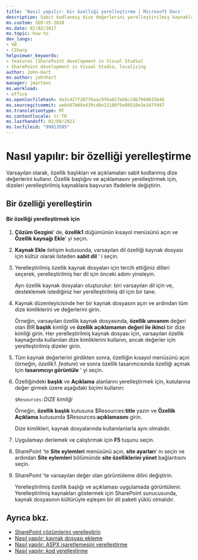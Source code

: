 ```yaml
---
title: 'Nasıl yapılır: bir özelliği yerelleştirme | Microsoft Docs'
description: Sabit kodlanmış dize değerlerini yerelleştirilmiş kaynaklara başvuran ifadelerle değiştirerek SharePoint 'teki Özellik başlıklarını ve açıklamalarını yerelleştirmeye öğrenin.
ms.custom: SEO-VS-2020
ms.date: 02/02/2017
ms.topic: how-to
dev_langs:
- VB
- CSharp
helpviewer_keywords:
- features [SharePoint development in Visual Studio]
- SharePoint development in Visual Studio, localizing
author: John-Hart
ms.author: johnhart
manager: jmartens
ms.workload:
- office
ms.openlocfilehash: 4a3c427f207f6aac9f6a827eb6c24b799d635b46
ms.sourcegitcommit: ae6d47b09a439cd0e13180f5e89510e3e347fd47
ms.translationtype: MT
ms.contentlocale: tr-TR
ms.lasthandoff: 02/08/2021
ms.locfileid: "99913595"
---
```

# <a name="how-to-localize-a-feature"></a>Nasıl yapılır: bir özelliği yerelleştirme
  Varsayılan olarak, özellik başlıkları ve açıklamaları sabit kodlanmış dize değerlerini kullanır. Özellik başlığını ve açıklamasını yerelleştirmek için, dizeleri yerelleştirilmiş kaynaklara başvuran ifadelerle değiştirin.

## <a name="localize-a-feature"></a>Bir özelliği yerelleştirin

#### <a name="to-localize-a-feature"></a>Bir özelliği yerelleştirmek için

1. **Çözüm Gezgini**' de, **özellik1** düğümünün kısayol menüsünü açın ve **Özellik kaynağı Ekle**' yi seçin.

2. **Kaynak Ekle** iletişim kutusunda, varsayılan dil özelliği kaynak dosyası için kültür olarak listeden **sabit dil** ' i seçin.

3. Yerelleştirilmiş özellik kaynak dosyaları için tercih ettiğiniz dilleri seçerek, yerelleştirilmiş her dil için önceki adımı yineleyin.

     Ayrı özellik kaynak dosyaları oluşturulur: biri varsayılan dil için ve, desteklemek istediğiniz her yerelleştirilmiş dil için bir tane.

4. Kaynak düzenleyicisinde her bir kaynak dosyasını açın ve ardından tüm dize kimliklerini ve değerlerini girin.

     Örneğin, varsayılan özellik kaynak dosyasında, **özellik unvanım** değeri olan BIR **başlık** kimliği ve **özellik açıklamamın** **değeri ile ikinci** bir dize kimliği girin. Her yerelleştirilmiş kaynak dosyası için, varsayılan özellik kaynağında kullanılan dize kimliklerini kullanın, ancak değerler için yerelleştirilmiş dizeler girin.

5. Tüm kaynak değerlerini girdikten sonra, özelliğin kısayol menüsünü açın (örneğin, *özellik1. feature*) ve sonra özellik tasarımcısında özelliği açmak Için **tasarımcıyı görüntüle** ' yi seçin.

6. Özelliğindeki **başlık** ve **Açıklama** alanlarını yerelleştirmek için, kutularına değer girmek üzere aşağıdaki biçimi kullanın:

     `$Resources:`*DIZE kimliği*

     Örneğin, **özellik başlık** kutusuna $Resources:**title** yazın ve **Özellik Açıklama** kutusunda $Resources:**açıklamasını** girin.

     Dize kimlikleri, kaynak dosyalarında kullanılanlarla aynı olmalıdır.

7. Uygulamayı derlemek ve çalıştırmak için **F5** tuşunu seçin.

8. SharePoint 'te **Site eylemleri** menüsünü açın, **site ayarları**' nı seçin ve ardından **Site eylemleri** bölümünde **site özelliklerini yönet** bağlantısını seçin.

9. SharePoint 'te varsayılan değer olan görüntüleme dilini değiştirin.

     Yerelleştirilmiş özellik başlığı ve açıklaması uygulamada görüntülenir. Yerelleştirilmiş kaynakları göstermek için SharePoint sunucusunda, kaynak dosyasının kültürüyle eşleşen bir dil paketi yüklü olmalıdır.

## <a name="see-also"></a>Ayrıca bkz.
- [SharePoint çözümlerini yerelleştirin](../sharepoint/localizing-sharepoint-solutions.md)
- [Nasıl yapılır: kaynak dosyası ekleme](../sharepoint/how-to-add-a-resource-file.md)
- [Nasıl yapılır: ASPX işaretlemesini yerelleştirme](../sharepoint/how-to-localize-aspx-markup.md)
- [Nasıl yapılır: kod yerelleştirme](../sharepoint/how-to-localize-code.md)
